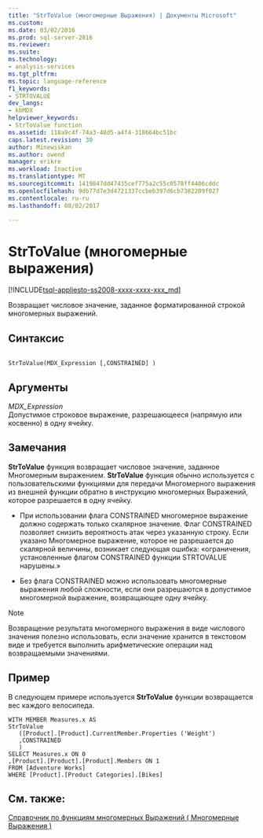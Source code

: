 ```yaml
---
title: "StrToValue (многомерные Выражения) | Документы Microsoft"
ms.custom: 
ms.date: 03/02/2016
ms.prod: sql-server-2016
ms.reviewer: 
ms.suite: 
ms.technology:
- analysis-services
ms.tgt_pltfrm: 
ms.topic: language-reference
f1_keywords:
- STRTOVALUE
dev_langs:
- kbMDX
helpviewer_keywords:
- StrToValue function
ms.assetid: 118a9c4f-74a3-48d5-a4f4-318664bc51bc
caps.latest.revision: 30
author: Minewiskan
ms.author: owend
manager: erikre
ms.workload: Inactive
ms.translationtype: MT
ms.sourcegitcommit: 1419847dd47435cef775a2c55c0578ff4406cddc
ms.openlocfilehash: 9db77d7e3d4721337ccbeb397d6cb7382209f027
ms.contentlocale: ru-ru
ms.lasthandoff: 08/02/2017

---
```

# <a name="strtovalue-mdx"></a>StrToValue (многомерные выражения)
[!INCLUDE[tsql-appliesto-ss2008-xxxx-xxxx-xxx_md](../includes/tsql-appliesto-ss2008-xxxx-xxxx-xxx-md.md)]

  Возвращает числовое значение, заданное форматированной строкой многомерных выражений.  
  
## <a name="syntax"></a>Синтаксис  
  
```  
  
StrToValue(MDX_Expression [,CONSTRAINED] )   
```  
  
## <a name="arguments"></a>Аргументы  
 *MDX_Expression*  
 Допустимое строковое выражение, разрешающееся (напрямую или косвенно) в одну ячейку.  
  
## <a name="remarks"></a>Замечания  
 **StrToValue** функция возвращает числовое значение, заданное Многомерным выражением. **StrToValue** функция обычно используется с пользовательскими функциями для передачи Многомерного выражения из внешней функции обратно в инструкцию многомерных Выражений, которое разрешается в одну ячейку.  
  
-   При использовании флага CONSTRAINED многомерное выражение должно содержать только скалярное значение. Флаг CONSTRAINED позволяет снизить вероятность атак через указанную строку. Если указано Многомерное выражение, которое не разрешается до скалярной величины, возникает следующая ошибка: «ограничения, установленные флагом CONSTRAINED функции STRTOVALUE нарушены.»  
  
-   Без флага CONSTRAINED можно использовать многомерные выражения любой сложности, если они разрешаются в допустимое многомерной выражение, возвращающее одну ячейку.  
  
> [!NOTE]  
>  Возвращение результата многомерного выражения в виде числового значения полезно использовать, если значение хранится в текстовом виде и требуется выполнить арифметические операции над возвращаемыми значениями.  
  
## <a name="example"></a>Пример  
 В следующем примере используется **StrToValue** функции возвращается вес каждого велосипеда.  
  
```  
WITH MEMBER Measures.x AS   
StrToValue   
   ([Product].[Product].CurrentMember.Properties ('Weight')  
   ,CONSTRAINED  
   )  
SELECT Measures.x ON 0  
,[Product].[Product].[Product].Members ON 1  
FROM [Adventure Works]  
WHERE [Product].[Product Categories].[Bikes]  
```  
  
## <a name="see-also"></a>См. также:  
 [Справочник по функциям многомерных Выражений &#40; Многомерные Выражения &#41;](../mdx/mdx-function-reference-mdx.md)  
  
  

